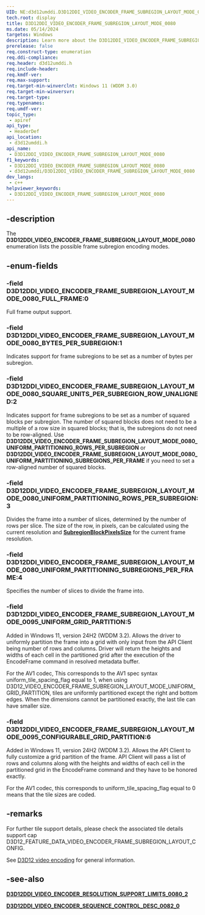 ```yaml
---
UID: NE:d3d12umddi.D3D12DDI_VIDEO_ENCODER_FRAME_SUBREGION_LAYOUT_MODE_0080
tech.root: display
title: D3D12DDI_VIDEO_ENCODER_FRAME_SUBREGION_LAYOUT_MODE_0080
ms.date: 05/14/2024
targetos: Windows
description: Learn more about the D3D12DDI_VIDEO_ENCODER_FRAME_SUBREGION_LAYOUT_MODE_0080 enumeration.
prerelease: false
req.construct-type: enumeration
req.ddi-compliance: 
req.header: d3d12umddi.h
req.include-header: 
req.kmdf-ver: 
req.max-support: 
req.target-min-winverclnt: Windows 11 (WDDM 3.0)
req.target-min-winversvr: 
req.target-type: 
req.typenames: 
req.umdf-ver: 
topic_type:
 - apiref
api_type:
 - HeaderDef
api_location:
 - d3d12umddi.h
api_name:
 - D3D12DDI_VIDEO_ENCODER_FRAME_SUBREGION_LAYOUT_MODE_0080
f1_keywords:
 - D3D12DDI_VIDEO_ENCODER_FRAME_SUBREGION_LAYOUT_MODE_0080
 - d3d12umddi/D3D12DDI_VIDEO_ENCODER_FRAME_SUBREGION_LAYOUT_MODE_0080
dev_langs:
 - c++
helpviewer_keywords:
 - D3D12DDI_VIDEO_ENCODER_FRAME_SUBREGION_LAYOUT_MODE_0080
---
```


## -description

The **D3D12DDI_VIDEO_ENCODER_FRAME_SUBREGION_LAYOUT_MODE_0080** enumeration lists the possible frame subregion encoding modes.

## -enum-fields

### -field D3D12DDI_VIDEO_ENCODER_FRAME_SUBREGION_LAYOUT_MODE_0080_FULL_FRAME:0

Full frame output support.

### -field D3D12DDI_VIDEO_ENCODER_FRAME_SUBREGION_LAYOUT_MODE_0080_BYTES_PER_SUBREGION:1

Indicates support for frame subregions to be set as a number of bytes per subregion.

### -field D3D12DDI_VIDEO_ENCODER_FRAME_SUBREGION_LAYOUT_MODE_0080_SQUARE_UNITS_PER_SUBREGION_ROW_UNALIGNED:2

Indicates support for frame subregions to be set as a number of squared blocks per subregion. The number of squared blocks does not need to be a multiple of a row size in squared blocks; that is, the subregions do not need to be row-aligned. Use **D3D12DDI_VIDEO_ENCODER_FRAME_SUBREGION_LAYOUT_MODE_0080_UNIFORM_PARTITIONING_ROWS_PER_SUBREGION** or **D3D12DDI_VIDEO_ENCODER_FRAME_SUBREGION_LAYOUT_MODE_0080_UNIFORM_PARTITIONING_SUBREGIONS_PER_FRAME** if you need to set a row-aligned number of squared blocks.

### -field D3D12DDI_VIDEO_ENCODER_FRAME_SUBREGION_LAYOUT_MODE_0080_UNIFORM_PARTITIONING_ROWS_PER_SUBREGION:3

Divides the frame into a number of slices, determined by the number of rows per slice. The size of the row, in pixels, can be calculated using the current resolution and [**SubregionBlockPixelsSize**](ns-d3d12umddi-d3d12ddi_video_encoder_resolution_support_limits_0080_2.md) for the current frame resolution.

### -field D3D12DDI_VIDEO_ENCODER_FRAME_SUBREGION_LAYOUT_MODE_0080_UNIFORM_PARTITIONING_SUBREGIONS_PER_FRAME:4

Specifies the number of slices to divide the frame into.

### -field D3D12DDI_VIDEO_ENCODER_FRAME_SUBREGION_LAYOUT_MODE_0095_UNIFORM_GRID_PARTITION:5

Added in Windows 11, version 24H2 (WDDM 3.2). Allows the driver to uniformly partition the frame into a grid with only input from the API Client being number of rows and columns. Driver will return the heights and widths of each cell in the partitioned grid after the execution of the EncodeFrame command in resolved metadata buffer.

For the AV1 codec, This corresponds to the AV1 spec syntax uniform_tile_spacing_flag equal to 1, when using D3D12_VIDEO_ENCODER_FRAME_SUBREGION_LAYOUT_MODE_UNIFORM_GRID_PARTITION, tiles are uniformly partitioned except the right and bottom edges. When the dimensions cannot be partitioned exactly, the last tile can have smaller size.

### -field D3D12DDI_VIDEO_ENCODER_FRAME_SUBREGION_LAYOUT_MODE_0095_CONFIGURABLE_GRID_PARTITION:6

Added in Windows 11, version 24H2 (WDDM 3.2). Allows the API Client to fully customize a grid partition of the frame. API Client will pass a list of rows and columns along with the heights and widths of each cell in the partitioned grid in the EncodeFrame command and they have to be honored exactly.

For the AV1 codec, this corresponds to uniform_tile_spacing_flag equal to 0 means that the tile sizes are coded.

## -remarks

For further tile support details, please check the associated tile details support cap D3D12_FEATURE_DATA_VIDEO_ENCODER_FRAME_SUBREGION_LAYOUT_CONFIG.

See [D3D12 video encoding](/windows-hardware/drivers/display/video-encoding-d3d12) for general information.

## -see-also

[**D3D12DDI_VIDEO_ENCODER_RESOLUTION_SUPPORT_LIMITS_0080_2**](ns-d3d12umddi-d3d12ddi_video_encoder_resolution_support_limits_0080_2.md)

[**D3D12DDI_VIDEO_ENCODER_SEQUENCE_CONTROL_DESC_0082_0**](ns-d3d12umddi-d3d12ddi_video_encoder_sequence_control_desc_0082_0.md)
